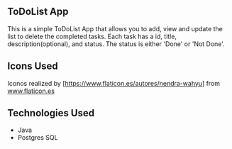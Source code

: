 ## ToDoList App

This is a simple ToDoList App that allows you to add, view and update the list to delete the completed tasks.
Each task has a id, title, description(optional), and status. The status is either 'Done' or 'Not Done'.


## Icons Used

Iconos realized by [https://www.flaticon.es/autores/nendra-wahyu] from www.flaticon.es

## Technologies Used

- Java
- Postgres SQL